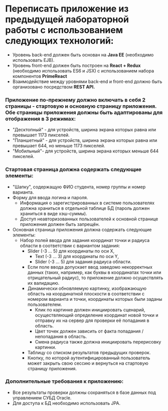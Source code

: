 # Переписать приложение из предыдущей лабораторной работы с использованием следующих технологий:

- Уровень back-end должен быть основан на **Java EE** (необходимо использовать EJB).
- Уровень front-end должен быть построен на **React + Redux** (необходимо использовать ES6 и JSX) с использованием набора компонентов **PrimeReact**
- Взаимодействие между уровнями back-end и front-end должно быть организовано посредством **REST API.**

### Приложение по-прежнему должно включать в себя 2 страницы - стартовую и основную страницу приложения. Обе страницы приложения должны быть адаптированы для отображения в 3 режимах:

- "Десктопный" - для устройств, ширина экрана которых равна или превышает 1173 пикселей.
- "Планшетный" - для устройств, ширина экрана которых равна или превышает 644, но меньше 1173 пикселей.
- "Мобильный"- для устройств, ширина экрана которых меньше 644 пикселей.

### Стартовая страница должна содержать следующие элементы:

- "Шапку", содержащую ФИО студента, номер группы и номер варианта.
- Форму для ввода логина и пароля. 
  - Информация о зарегистрированных в системе пользователях должна храниться в отдельной таблице БД (пароль должен храниться в виде хэш-суммы).
  - Доступ неавторизованных пользователей к основной странице приложения должен быть запрещён.
- Основная страница приложения должна содержать следующие элементы:
  - Набор полей ввода для задания координат точки и радиуса области в соответствии с вариантом задания:
    - Slider (-3 ... 5) для координаты по оси X,
      - Text (-3 ... 3) для координаты по оси Y,
      - Slider (-3 ... 5) для задания радиуса области.
    - Если поле ввода допускает ввод заведомо некорректных данных (таких, например, как буквы в координатах точки или отрицательный радиус), то приложение должно осуществлять их валидацию.
    - Динамически обновляемую картинку, изображающую область на координатной плоскости в соответствии с номером варианта и точки, координаты которых были заданы пользователем.
      - Клик по картинке должен инициировать сценарий, осуществляющий определение координат новой точки и отправку их на сервер для проверки её попадания в область. 
      - Цвет точек должен зависить от факта попадания / непопадания в область. 
      - Смена радиуса также должна инициировать перерисовку картинки.
    - Таблицу со списком результатов предыдущих проверок.
    - Кнопку, по которой аутентифицированный пользователь может закрыть свою сессию и вернуться на стартовую страницу приложения.

### Дополнительные требования к приложению:

- Все результаты проверки должны сохраняться в базе данных под управлением СУБД Oracle.
- Для доступа к БД необходимо использовать JPA.
